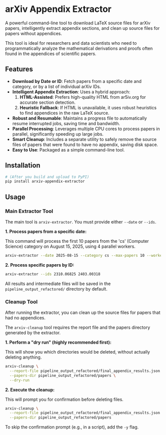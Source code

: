 # arXiv Appendix Extractor

A powerful command-line tool to download LaTeX source files for arXiv papers, intelligently extract appendix sections, and clean up source files for papers without appendices.

This tool is ideal for researchers and data scientists who need to programmatically analyze the mathematical derivations and proofs often found in the appendices of scientific papers.

## Features

-   **Download by Date or ID**: Fetch papers from a specific date and category, or by a list of individual arXiv IDs.
-   **Intelligent Appendix Extraction**: Uses a hybrid approach:
    1.  **HTML-Assisted**: Prefers high-quality HTML from ar5iv.org for accurate section detection.
    2.  **Heuristic Fallback**: If HTML is unavailable, it uses robust heuristics to find appendices in the raw LaTeX source.
-   **Robust and Resumable**: Maintains a progress file to automatically resume interrupted jobs, saving time and bandwidth.
-   **Parallel Processing**: Leverages multiple CPU cores to process papers in parallel, significantly speeding up large jobs.
-   **Smart Cleanup**: Includes a separate utility to safely remove the source files of papers that were found to have no appendix, saving disk space.
-   **Easy to Use**: Packaged as a simple command-line tool.

## Installation

```bash
# (After you build and upload to PyPI)
pip install arxiv-appendix-extractor
```

## Usage

### Main Extractor Tool

The main tool is `arxiv-extractor`. You must provide either `--date` or `--ids`.

**1. Process papers from a specific date:**

This command will process the first 10 papers from the 'cs' (Computer Science) category on August 15, 2025, using 4 parallel workers.

```bash
arxiv-extractor --date 2025-08-15 --category cs --max-papers 10 --workers 4
```

**2. Process specific papers by ID:**

```bash
arxiv-extractor --ids 2310.06825 2403.00318
```

All results and intermediate files will be saved in the `pipeline_output_refactored/` directory by default.

### Cleanup Tool

After running the extractor, you can clean up the source files for papers that had no appendices.

The `arxiv-cleanup` tool requires the report file and the papers directory generated by the extractor.

**1. Perform a "dry run" (highly recommended first):**

This will show you which directories would be deleted, without actually deleting anything.

```bash
arxiv-cleanup \
  --report-file pipeline_output_refactored/final_appendix_results.json \
  --papers-dir pipeline_output_refactored/papers \
  --dry-run
```

**2. Execute the cleanup:**

This will prompt you for confirmation before deleting files.

```bash
arxiv-cleanup \
  --report-file pipeline_output_refactored/final_appendix_results.json \
  --papers-dir pipeline_output_refactored/papers
```

To skip the confirmation prompt (e.g., in a script), add the `-y` flag.